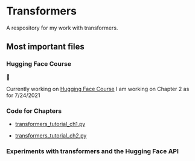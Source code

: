 # Transformers

A respository for my work with transformers.

## Most important files

### Hugging Face Course

:rocket:

Currently working on [Hugging Face Course](https://huggingface.co/course/chapter1)
I am working on Chapter 2 as for 7/24/2021

### Code for Chapters

* [transformers_tutorial_ch1.py](https://github.com/aambrioso1/NLP/tree/master/transformers)

* [transformers_tutorial_ch2.py](https://github.com/aambrioso1/NLP/blob/master/transformers/transformers_tutorial_ch2.py)


### Experiments with transformers and the Hugging Face API

